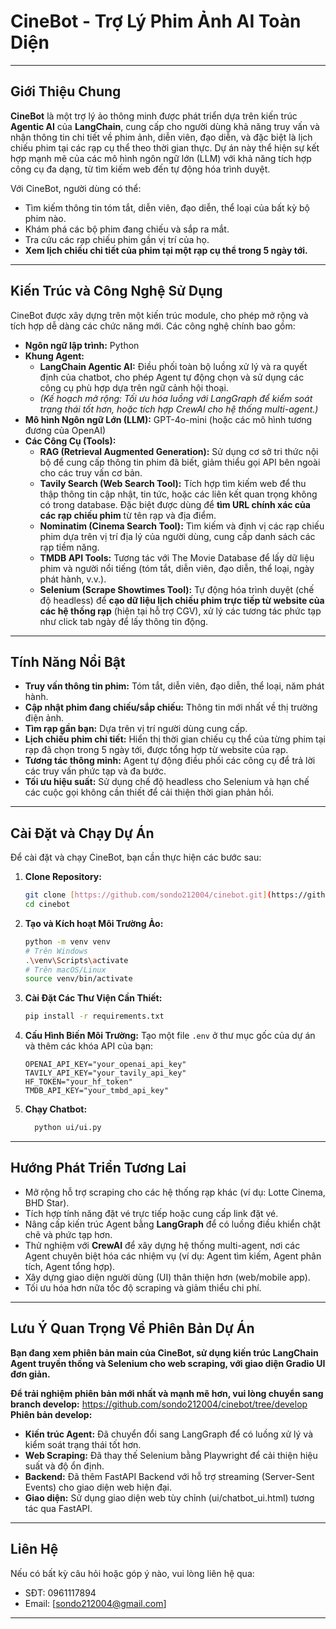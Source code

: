 # CineBot - Trợ Lý Phim Ảnh AI Toàn Diện

---

## Giới Thiệu Chung

**CineBot** là một trợ lý ảo thông minh được phát triển dựa trên kiến trúc **Agentic AI** của **LangChain**, cung cấp cho người dùng khả năng truy vấn và nhận thông tin chi tiết về phim ảnh, diễn viên, đạo diễn, và đặc biệt là lịch chiếu phim tại các rạp cụ thể theo thời gian thực. Dự án này thể hiện sự kết hợp mạnh mẽ của các mô hình ngôn ngữ lớn (LLM) với khả năng tích hợp công cụ đa dạng, từ tìm kiếm web đến tự động hóa trình duyệt.

Với CineBot, người dùng có thể:
* Tìm kiếm thông tin tóm tắt, diễn viên, đạo diễn, thể loại của bất kỳ bộ phim nào.
* Khám phá các bộ phim đang chiếu và sắp ra mắt.
* Tra cứu các rạp chiếu phim gần vị trí của họ.
* **Xem lịch chiếu chi tiết của phim tại một rạp cụ thể trong 5 ngày tới.**

---

## Kiến Trúc và Công Nghệ Sử Dụng

CineBot được xây dựng trên một kiến trúc module, cho phép mở rộng và tích hợp dễ dàng các chức năng mới. Các công nghệ chính bao gồm:

* **Ngôn ngữ lập trình:** Python
* **Khung Agent:**
    * **LangChain Agentic AI:** Điều phối toàn bộ luồng xử lý và ra quyết định của chatbot, cho phép Agent tự động chọn và sử dụng các công cụ phù hợp dựa trên ngữ cảnh hội thoại.
    * *(Kế hoạch mở rộng: Tối ưu hóa luồng với LangGraph để kiểm soát trạng thái tốt hơn, hoặc tích hợp CrewAI cho hệ thống multi-agent.)*
* **Mô hình Ngôn ngữ Lớn (LLM):** GPT-4o-mini (hoặc các mô hình tương đương của OpenAI)
* **Các Công Cụ (Tools):**
    * **RAG (Retrieval Augmented Generation):** Sử dụng cơ sở tri thức nội bộ để cung cấp thông tin phim đã biết, giảm thiểu gọi API bên ngoài cho các truy vấn cơ bản.
    * **Tavily Search (Web Search Tool):** Tích hợp tìm kiếm web để thu thập thông tin cập nhật, tin tức, hoặc các liên kết quan trọng không có trong database. Đặc biệt được dùng để **tìm URL chính xác của các rạp chiếu phim** từ tên rạp và địa điểm.
    * **Nominatim (Cinema Search Tool):** Tìm kiếm và định vị các rạp chiếu phim dựa trên vị trí địa lý của người dùng, cung cấp danh sách các rạp tiềm năng.
    * **TMDB API Tools:** Tương tác với The Movie Database để lấy dữ liệu phim và người nổi tiếng (tóm tắt, diễn viên, đạo diễn, thể loại, ngày phát hành, v.v.).
    * **Selenium (Scrape Showtimes Tool):** Tự động hóa trình duyệt (chế độ headless) để **cạo dữ liệu lịch chiếu phim trực tiếp từ website của các hệ thống rạp** (hiện tại hỗ trợ CGV), xử lý các tương tác phức tạp như click tab ngày để lấy thông tin động.

---

## Tính Năng Nổi Bật

* **Truy vấn thông tin phim:** Tóm tắt, diễn viên, đạo diễn, thể loại, năm phát hành.
* **Cập nhật phim đang chiếu/sắp chiếu:** Thông tin mới nhất về thị trường điện ảnh.
* **Tìm rạp gần bạn:** Dựa trên vị trí người dùng cung cấp.
* **Lịch chiếu phim chi tiết:** Hiển thị thời gian chiếu cụ thể của từng phim tại rạp đã chọn trong 5 ngày tới, được tổng hợp từ website của rạp.
* **Tương tác thông minh:** Agent tự động điều phối các công cụ để trả lời các truy vấn phức tạp và đa bước.
* **Tối ưu hiệu suất:** Sử dụng chế độ headless cho Selenium và hạn chế các cuộc gọi không cần thiết để cải thiện thời gian phản hồi.

---

## Cài Đặt và Chạy Dự Án

Để cài đặt và chạy CineBot, bạn cần thực hiện các bước sau:

1.  **Clone Repository:**
    ```bash
    git clone [https://github.com/sondo212004/cinebot.git](https://github.com/sondo212004/cinebot.git) 
    cd cinebot
    ```

2.  **Tạo và Kích hoạt Môi Trường Ảo:**
    ```bash
    python -m venv venv
    # Trên Windows
    .\venv\Scripts\activate
    # Trên macOS/Linux
    source venv/bin/activate
    ```

3.  **Cài Đặt Các Thư Viện Cần Thiết:**
    ```bash
    pip install -r requirements.txt
    ```

4.  **Cấu Hình Biến Môi Trường:**
    Tạo một file `.env` ở thư mục gốc của dự án và thêm các khóa API của bạn:
    ```
    OPENAI_API_KEY="your_openai_api_key"
    TAVILY_API_KEY="your_tavily_api_key"
    HF_TOKEN="your_hf_token"
    TMDB_API_KEY="your_tmbd_api_key"
    ```

5.  **Chạy Chatbot:**
    ```bash
      python ui/ui.py
    ```

---

## Hướng Phát Triển Tương Lai

* Mở rộng hỗ trợ scraping cho các hệ thống rạp khác (ví dụ: Lotte Cinema, BHD Star).
* Tích hợp tính năng đặt vé trực tiếp hoặc cung cấp link đặt vé.
* Nâng cấp kiến trúc Agent bằng **LangGraph** để có luồng điều khiển chặt chẽ và phức tạp hơn.
* Thử nghiệm với **CrewAI** để xây dựng hệ thống multi-agent, nơi các Agent chuyên biệt hóa các nhiệm vụ (ví dụ: Agent tìm kiếm, Agent phân tích, Agent tổng hợp).
* Xây dựng giao diện người dùng (UI) thân thiện hơn (web/mobile app).
* Tối ưu hóa hơn nữa tốc độ scraping và giảm thiểu chi phí.

---

## Lưu Ý Quan Trọng Về Phiên Bản Dự Án
**Bạn đang xem phiên bản main của CineBot, sử dụng kiến trúc LangChain Agent truyền thống và Selenium cho web scraping, với giao diện Gradio UI đơn giản.**

**Để trải nghiệm phiên bản mới nhất và mạnh mẽ hơn, vui lòng chuyển sang branch develop:** https://github.com/sondo212004/cinebot/tree/develop
**Phiên bản develop:**
* **Kiến trúc Agent:** Đã chuyển đổi sang LangGraph để có luồng xử lý và kiểm soát trạng thái tốt hơn.
* **Web Scraping:** Đã thay thế Selenium bằng Playwright để cải thiện hiệu suất và độ ổn định.
* **Backend:** Đã thêm FastAPI Backend với hỗ trợ streaming (Server-Sent Events) cho giao diện web hiện đại.
* **Giao diện:** Sử dụng giao diện web tùy chỉnh (ui/chatbot_ui.html) tương tác qua FastAPI. 

---
## Liên Hệ

Nếu có bất kỳ câu hỏi hoặc góp ý nào, vui lòng liên hệ qua:
* SĐT: 0961117894
* Email: [sondo212004@gmail.com] 

---
